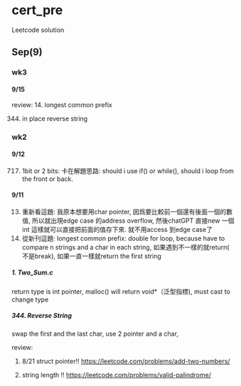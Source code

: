 # cert_pre
Leetcode solution
## Sep(9)
### wk3
#### 9/15 
review: 
14. longest common prefix

344. in place reverse string
### wk2
#### 9/12
717. 1bit or 2 bits: 卡在解題思路: should i use if() or while(), should i loop from the front or back.

#### 9/11
13. 重新看這題: 我原本想要用char pointer, 因爲要比較前一個還有後面一個的數值, 所以就出現edge case 的address overflow, 然後chatGPT 直接new 一個int 這樣就可以直接把前面的值存下來. 就不用access 到edge case了
14. 從新刊這題: longest common prefix: double for loop, because have to compare n strings and a char in each string, 如果遇到不一樣的就return( 不是break), 如果一直一樣就return the first string

##### 1. Two_Sum.c
return type is int pointer, 
malloc() will return void*（泛型指標), must cast to change type

##### 344. Reverse String
swap the first and the last char, 
use 2 pointer and a char, 

review: 
1. 8/21 struct pointer!! 
https://leetcode.com/problems/add-two-numbers/

2. string length !! 
https://leetcode.com/problems/valid-palindrome/
